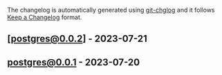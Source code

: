 The changelog is automatically generated using [git-chglog](https://github.com/git-chglog/git-chglog) and it follows [Keep a Changelog](https://keepachangelog.com) format.


<a name="postgres@0.0.2"></a>
## [postgres@0.0.2] - 2023-07-21

<a name="postgres@0.0.1"></a>
## postgres@0.0.1 - 2023-07-20
